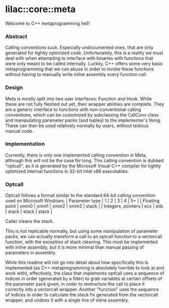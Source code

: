 # lilac::core::meta

Welcome to C++ metaprogramming hell!

### Abstract

Calling conventions suck. Especially undocumented ones, that are only generated for tightly optimized code.
Unfortunately, this is a reality we must deal with when attempting to interface with binaries with functions
that were only meant to be called internally. Luckily, C++ offers some very basic metaprogramming that we
can abuse in order to invoke these functions without having to manually write inline assembly every function call.

### Design

Meta is mostly split into two user interfaces: Function and Hook. While these are not fully fleshed out yet, their
wrapper abilities are complete. They are a generic interface to functions with non-conventional calling conventions,
which can be customized by subclassing the CallConv class and manipulating parameter packs (and tuples) to the
implementer's liking. These can then be used relatively normally by users, without tedious manual code.

### Implementation

Currently, there is only one implemented calling convention in Meta, although this will not be the case for long.
This calling convention is dubbed "optcall", as it is generated by the Microsoft Visual C++ compiler for tightly
optimized internal functions in 32-bit Intel x86 executables. 

### Optcall

Optcall follows a format similar to the standard 64-bit calling convention used on Microsoft Windows:
| Parameter type | 1 | 2 | 3 | 4 | 5+ |
| Floating point | xmm0 | xmm1 | xmm2 | xmm3 | stack |
| Integers, pointers | ecx | edx | stack | stack | stack |

Caller cleans the stack.

This is not replicable normally, but using some manipulation of parameter packs, we can actually transform
a call to an optcall function to a vectorcall function, with the exception of stack cleaning. This must
be implemented with inline assembly, but it is more minimal than manual passing of parameters in assembly.

While this readme will not go into detail about how specifically this is implemented (as C++ metaprogramming
is absolutely horrible to look at and work with), effectively, the class that implements optcall uses a 
sequence of indices in order (generated by a filter) to grab variables at certain offsets of the parameter
pack given, in order to restructure the call to place it correctly into a vectorcall wrapper. Another "function"
uses the sequence of indices in order to calculate the stack fix generated from the vectorcall wrapper, and undoes
it with a single line of inline assembly.